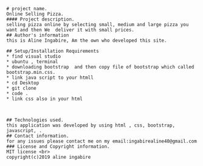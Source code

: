 
    # project name.
    Online Selling Pizza.
    #### Project description.
    selling pizza online by selecting small, medium and large pizza you want and then We  deliver it with small prices.
    ## Author's information
    this is Aline Ingabire, Am the own who developed this site. 

    ## Setup/Installation Requirements
    * find visual studio
    * ubuntu , terminal
    * downloading bootstrap  and then copy file of bootstrap which called bootstrap.min.css.
    * link java script to your htmll
    * cd Desktop
    * git clone
    * code .
    * link css also in your html



    ## Technologies used.
    this application was developed by using html , css, bootstrap, javascript, .
    ## Contact information.
    for any issues please contact me on my email:ingabirealine40@gmail.com
    ### License and Copyright information.
    MIT license <br>
    copyright(c)2019 aline ingabire
